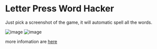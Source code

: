 # Letter Press Word Hacker

Just pick a screenshot of the game, it will automatic spell all the words.

![image](http://lancy.github.io/assets/post/wordhacker4.png)
![image](http://lancy.github.io/assets/post/wordhacker5.png)

more infomation are [here](http://lancy.github.io/ios/2013/10/19/WordHacker/)